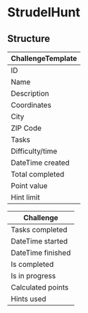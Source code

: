 # StrudelHunt
## Structure
ChallengeTemplate|
---|
ID|
Name|
Description|
Coordinates|
City|
ZIP Code|
Tasks|
Difficulty/time|
DateTime created|
Total completed|
Point value|
Hint limit|

Challenge|
---|
Tasks completed|
DateTime started|
DateTime finished|
Is completed|
Is in progress|
Calculated points|
Hints used|
